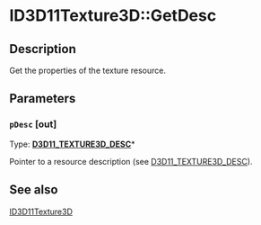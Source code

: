 # ID3D11Texture3D::GetDesc

## Description

Get the properties of the texture resource.

## Parameters

### `pDesc` [out]

Type: **[D3D11_TEXTURE3D_DESC](https://learn.microsoft.com/windows/desktop/api/d3d11/ns-d3d11-d3d11_texture3d_desc)***

Pointer to a resource description (see [D3D11_TEXTURE3D_DESC](https://learn.microsoft.com/windows/desktop/api/d3d11/ns-d3d11-d3d11_texture3d_desc)).

## See also

[ID3D11Texture3D](https://learn.microsoft.com/windows/desktop/api/d3d11/nn-d3d11-id3d11texture3d)